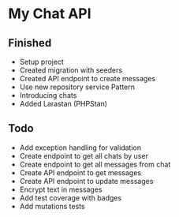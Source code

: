 # My Chat API

## Finished
- Setup project
- Created migration with seeders
- Created API endpoint to create messages
- Use new repository service Pattern
- Introducing chats
- Added Larastan (PHPStan)

## Todo
- Add exception handling for validation
- Create endpoint to get all chats by user
- Create endpoint to get all messages from chat
- Create API endpoint to get messages
- Create API endpoint to update messages
- Encrypt text in messages
- Add test coverage with badges
- Add mutations tests
